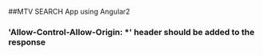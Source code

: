 ##MTV SEARCH App using Angular2
### 'Allow-Control-Allow-Origin: *' header should be added to the response
